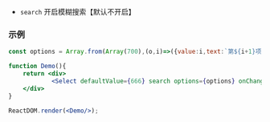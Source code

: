 - `search` 开启模糊搜索【默认不开启】

### 示例

<!--start-code-->

```jsx
const options = Array.from(Array(700),(o,i)=>({value:i,text:`第${i+1}项`.repeat(Math.round(i/200 +1))}));

function Demo(){
    return <div>
            <Select defaultValue={666} search options={options} onChange={console.log}/>
    </div>
}

ReactDOM.render(<Demo/>);
```

<!--end-code-->
